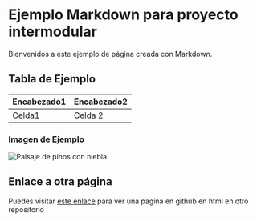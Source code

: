 <!-- Ejemplo pag web markdown Sara Lacalle Garcia -->
# Ejemplo Markdown para proyecto intermodular

Bienvenidos a este ejemplo de página creada con Markdown.

## Tabla de Ejemplo


|Encabezado1 |Encabezado2|
|------------|-----------|
| Celda1     | Celda 2        | 

### Imagen de Ejemplo

![Paisaje de pinos con niebla](https://images.unsplash.com/photo-1732130318657-c8740c0f5215?q=80&w=2070&auto=format&fit=crop&ixlib=rb-4.0.3&ixid=M3wxMjA3fDB8MHxwaG90by1wYWdlfHx8fGVufDB8fHx8fA%3D%3D)

## Enlace a otra página

Puedes visitar [este enlace](https://github.com/SarLacGar/Ejemplo_pagina_enlaces_html) para ver una  pagina en github en html en otro repositorio

